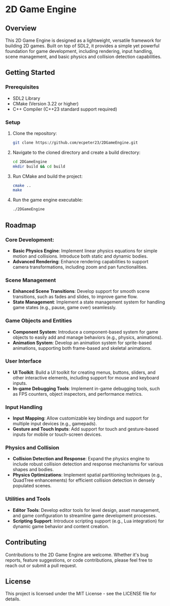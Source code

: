 # 2D Game Engine

## Overview

This 2D Game Engine is designed as a lightweight, versatile framework for building 2D games. Built on top of SDL2, it provides a simple yet powerful foundation for game development, including rendering, input handling, scene management, and basic physics and collision detection capabilities.

## Getting Started

### Prerequisites

- SDL2 Library
- CMake (Version 3.22 or higher)
- C++ Compiler (C++23 standard support required)

### Setup

1. Clone the repository:
   ```bash
   git clone https://github.com/ecpeter23/2DGameEngine.git
2. Navigate to the cloned directory and create a build directory:
   ```bash
   cd 2DGameEngine
   mkdir build && cd build
3. Run CMake and build the project:
   ```bash
   cmake ..
   make
4. Run the game engine executable:
   ```bash
   ./2DGameEngine
## Roadmap

### Core Development:
- **Basic Physics Engine**: Implement linear physics equations for simple motion and collisions. Introduce both static and dynamic bodies.
- **Advanced Rendering**: Enhance rendering capabilities to support camera transformations, including zoom and pan functionalities.
### Scene Management
- **Enhanced Scene Transitions**: Develop support for smooth scene transitions, such as fades and slides, to improve game flow.
- **State Management**: Implement a state management system for handling game states (e.g., pause, game over) seamlessly.
### Game Objects and Entities
- **Component System**: Introduce a component-based system for game objects to easily add and manage behaviors (e.g., physics, animations).
- **Animation System**: Develop an animation system for sprite-based animations, supporting both frame-based and skeletal animations.
### User Interface
- **UI Toolkit**: Build a UI toolkit for creating menus, buttons, sliders, and other interactive elements, including support for mouse and keyboard inputs.
- **In-game Debugging Tools**: Implement in-game debugging tools, such as FPS counters, object inspectors, and performance metrics.
### Input Handling
- **Input Mapping**: Allow customizable key bindings and support for multiple input devices (e.g., gamepads).
- **Gesture and Touch Inputs**: Add support for touch and gesture-based inputs for mobile or touch-screen devices.
### Physics and Collision
- **Collision Detection and Response**: Expand the physics engine to include robust collision detection and response mechanisms for various shapes and bodies.
- **Physics Optimizations**: Implement spatial partitioning techniques (e.g., QuadTree enhancements) for efficient collision detection in densely populated scenes.
### Utilities and Tools
- **Editor Tools**: Develop editor tools for level design, asset management, and game configuration to streamline game development processes.
- **Scripting Support**: Introduce scripting support (e.g., Lua integration) for dynamic game behavior and content creation.
## Contributing

Contributions to the 2D Game Engine are welcome. Whether it's bug reports, feature suggestions, or code contributions, please feel free to reach out or submit a pull request.

## License

This project is licensed under the MIT License - see the LICENSE file for details.
